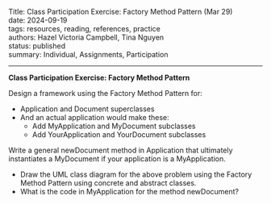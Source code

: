 Title: Class Participation Exercise: Factory Method Pattern (Mar 29)  
date: 2024-09-19  
tags: resources, reading, references, practice  
authors: Hazel Victoria Campbell, Tina Nguyen  
status: published  
summary: Individual, Assignments, Participation  

----

**Class Participation Exercise: Factory Method Pattern**

Design a framework using the Factory Method Pattern for:

* Application and Document superclasses 
* And an actual application would make these:
    - Add MyApplication and MyDocument subclasses
    - Add YourApplication and YourDocument subclasses

Write a general newDocument method in Application that ultimately instantiates a MyDocument if your application is a MyApplication.

* Draw the UML class diagram for the above problem using the Factory Method Pattern using concrete and abstract classes.
* What is the code in MyApplication for the method newDocument?